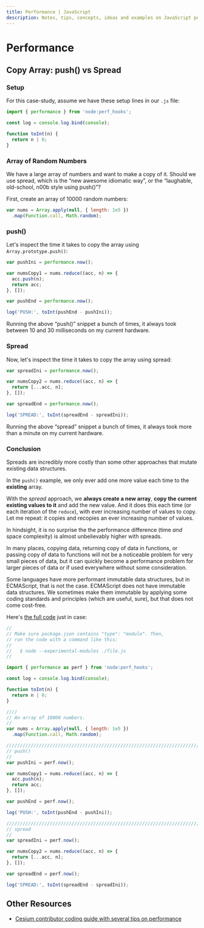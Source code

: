 ```yaml
---
title: Performance | JavaScript
description: Notes, tips, concepts, ideas and examples on JavaScript performance.
---
```


# Performance

## Copy Array: push() vs Spread

### Setup

For this case-study, assume we have these setup lines in our `.js` file:

```javascript
import { performance } from 'node:perf_hooks';

const log = console.log.bind(console);

function toInt(n) {
  return n | 0;
}
```

### Array of Random Numbers

We have a large array of numbers and want to make a copy of it.
Should we use spread, which is the “new awesome idiomatic way”, or the “laughable, old-school, n00b style using push()”?

First, create an array of 10000 random numbers:

```javascript
var nums = Array.apply(null, { length: 1e5 })
  .map(Function.call, Math.random);
```

### push()

Let's inspect the time it takes to copy the array using `Array.prototype.push()`:

```javascript
var pushIni = performance.now();

var numsCopy1 = nums.reduce((acc, n) => {
  acc.push(n);
  return acc;
}, []);

var pushEnd = performance.now();

log('PUSH:', toInt(pushEnd - pushIni));
```

Running the above “push()” snippet a bunch of times, it always took between 10 and 30 milliseconds on my current hardware.

### Spread

Now, let's inspect the time it takes to copy the array using spread:

```javascript
var spreadIni = performance.now();

var numsCopy2 = nums.reduce((acc, n) => {
  return [...acc, n];
}, []);

var spreadEnd = performance.now();

log('SPREAD:', toInt(spreadEnd - spreadIni));
```

Running the above “spread” snippet a bunch of times, it always took more than a minute on my current hardware.

### Conclusion

Spreads are incredibly more costly than some other approaches that mutate existing data structures.

In the `push()` example, we only ever add one more value each time to the **existing** array.

With the _spread_ approach, we **always create a new array**, **copy the current existing values to it** and add the new value.
And it does this each time (or each iteration of the `reduce`), with ever increasing number of values to copy.
Let me repeat: it copies and recopies an ever increasing number of values.

In hindsight, it is no surprise the the performance difference (time _and_ space complexity) is almost unbelievably higher with spreads.

In many places, copying data, returning copy of data in functions, or passing copy of data to functions will not be a noticeable problem for very small pieces of data, but it can quickly become a performance problem for larger pieces of data or if used everywhere without some consideration.

Some languages have more performant immutable data structures, but in ECMAScript, that is not the case.
ECMAScript does not have immutable data structures.
We sometimes make them immutable by applying some coding standards and principles (which are useful, sure), but that does not come cost-free.

Here's [the full code](https://gitlab.com/devhowto/dev-how-to/-/blob/devel/src/javascript/performance/perf_array_spread_push.js) just in case:

```javascript
//
// Make sure package.json contains "type": "module". Then,
// run the code with a command like this:
//
//   $ node --experimental-modules ./file.js
//

import { performance as perf } from 'node:perf_hooks';

const log = console.log.bind(console);

function toInt(n) {
  return n | 0;
}

////
// An array of 10000 numbers.
//
var nums = Array.apply(null, { length: 1e5 })
  .map(Function.call, Math.random);

////////////////////////////////////////////////////////////////////////
// push()
//
var pushIni = perf.now();

var numsCopy1 = nums.reduce((acc, n) => {
  acc.push(n);
  return acc;
}, []);

var pushEnd = perf.now();

log('PUSH:', toInt(pushEnd - pushIni));

////////////////////////////////////////////////////////////////////////
// spread
//
var spreadIni = perf.now();

var numsCopy2 = nums.reduce((acc, n) => {
  return [...acc, n];
}, []);

var spreadEnd = perf.now();

log('SPREAD:', toInt(spreadEnd - spreadIni));
```

## Other Resources

- [Cesium contributor coding guide with several tips on performance](https://github.com/CesiumGS/cesium/blob/main/Documentation/Contributors/CodingGuide/README.md)
